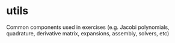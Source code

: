 utils
=====
Common components used in exercises
(e.g. Jacobi polynomials, quadrature, derivative matrix, expansions, assembly, solvers, etc)
